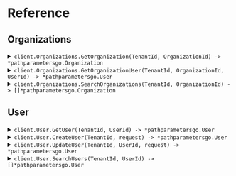 # Reference
## Organizations
<details><summary><code>client.Organizations.GetOrganization(TenantId, OrganizationId) -> *pathparametersgo.Organization</code></summary>
<dl>
<dd>

#### 🔌 Usage

<dl>
<dd>

<dl>
<dd>

```go
client.Organizations.GetOrganization(
        context.TODO(),
        "tenant_id",
        "organization_id",
    )
}
```
</dd>
</dl>
</dd>
</dl>

#### ⚙️ Parameters

<dl>
<dd>

<dl>
<dd>

**tenantId:** `string` 
    
</dd>
</dl>

<dl>
<dd>

**organizationId:** `string` 
    
</dd>
</dl>
</dd>
</dl>


</dd>
</dl>
</details>

<details><summary><code>client.Organizations.GetOrganizationUser(TenantId, OrganizationId, UserId) -> *pathparametersgo.User</code></summary>
<dl>
<dd>

#### 🔌 Usage

<dl>
<dd>

<dl>
<dd>

```go
client.Organizations.GetOrganizationUser(
        context.TODO(),
        "tenant_id",
        "organization_id",
        "user_id",
    )
}
```
</dd>
</dl>
</dd>
</dl>

#### ⚙️ Parameters

<dl>
<dd>

<dl>
<dd>

**tenantId:** `string` 
    
</dd>
</dl>

<dl>
<dd>

**organizationId:** `string` 
    
</dd>
</dl>

<dl>
<dd>

**userId:** `string` 
    
</dd>
</dl>
</dd>
</dl>


</dd>
</dl>
</details>

<details><summary><code>client.Organizations.SearchOrganizations(TenantId, OrganizationId) -> []*pathparametersgo.Organization</code></summary>
<dl>
<dd>

#### 🔌 Usage

<dl>
<dd>

<dl>
<dd>

```go
client.Organizations.SearchOrganizations(
        context.TODO(),
        "tenant_id",
        "organization_id",
        &pathparametersgo.SearchOrganizationsRequest{
            Limit: pathparametersgo.Int(
                1,
            ),
        },
    )
}
```
</dd>
</dl>
</dd>
</dl>

#### ⚙️ Parameters

<dl>
<dd>

<dl>
<dd>

**tenantId:** `string` 
    
</dd>
</dl>

<dl>
<dd>

**organizationId:** `string` 
    
</dd>
</dl>

<dl>
<dd>

**limit:** `*int` 
    
</dd>
</dl>
</dd>
</dl>


</dd>
</dl>
</details>

## User
<details><summary><code>client.User.GetUser(TenantId, UserId) -> *pathparametersgo.User</code></summary>
<dl>
<dd>

#### 🔌 Usage

<dl>
<dd>

<dl>
<dd>

```go
client.User.GetUser(
        context.TODO(),
        "tenant_id",
        "user_id",
    )
}
```
</dd>
</dl>
</dd>
</dl>

#### ⚙️ Parameters

<dl>
<dd>

<dl>
<dd>

**tenantId:** `string` 
    
</dd>
</dl>

<dl>
<dd>

**userId:** `string` 
    
</dd>
</dl>
</dd>
</dl>


</dd>
</dl>
</details>

<details><summary><code>client.User.CreateUser(TenantId, request) -> *pathparametersgo.User</code></summary>
<dl>
<dd>

#### 🔌 Usage

<dl>
<dd>

<dl>
<dd>

```go
client.User.CreateUser(
        context.TODO(),
        "tenant_id",
        &pathparametersgo.User{
            Name: "name",
            Tags: []string{
                "tags",
                "tags",
            },
        },
    )
}
```
</dd>
</dl>
</dd>
</dl>

#### ⚙️ Parameters

<dl>
<dd>

<dl>
<dd>

**tenantId:** `string` 
    
</dd>
</dl>

<dl>
<dd>

**request:** `*pathparametersgo.User` 
    
</dd>
</dl>
</dd>
</dl>


</dd>
</dl>
</details>

<details><summary><code>client.User.UpdateUser(TenantId, UserId, request) -> *pathparametersgo.User</code></summary>
<dl>
<dd>

#### 🔌 Usage

<dl>
<dd>

<dl>
<dd>

```go
client.User.UpdateUser(
        context.TODO(),
        "tenant_id",
        "user_id",
        &pathparametersgo.UpdateUserRequest{
            Body: &pathparametersgo.User{
                Name: "name",
                Tags: []string{
                    "tags",
                    "tags",
                },
            },
        },
    )
}
```
</dd>
</dl>
</dd>
</dl>

#### ⚙️ Parameters

<dl>
<dd>

<dl>
<dd>

**tenantId:** `string` 
    
</dd>
</dl>

<dl>
<dd>

**userId:** `string` 
    
</dd>
</dl>

<dl>
<dd>

**request:** `*pathparametersgo.User` 
    
</dd>
</dl>
</dd>
</dl>


</dd>
</dl>
</details>

<details><summary><code>client.User.SearchUsers(TenantId, UserId) -> []*pathparametersgo.User</code></summary>
<dl>
<dd>

#### 🔌 Usage

<dl>
<dd>

<dl>
<dd>

```go
client.User.SearchUsers(
        context.TODO(),
        "tenant_id",
        "user_id",
        &pathparametersgo.SearchUsersRequest{
            Limit: pathparametersgo.Int(
                1,
            ),
        },
    )
}
```
</dd>
</dl>
</dd>
</dl>

#### ⚙️ Parameters

<dl>
<dd>

<dl>
<dd>

**tenantId:** `string` 
    
</dd>
</dl>

<dl>
<dd>

**userId:** `string` 
    
</dd>
</dl>

<dl>
<dd>

**limit:** `*int` 
    
</dd>
</dl>
</dd>
</dl>


</dd>
</dl>
</details>
